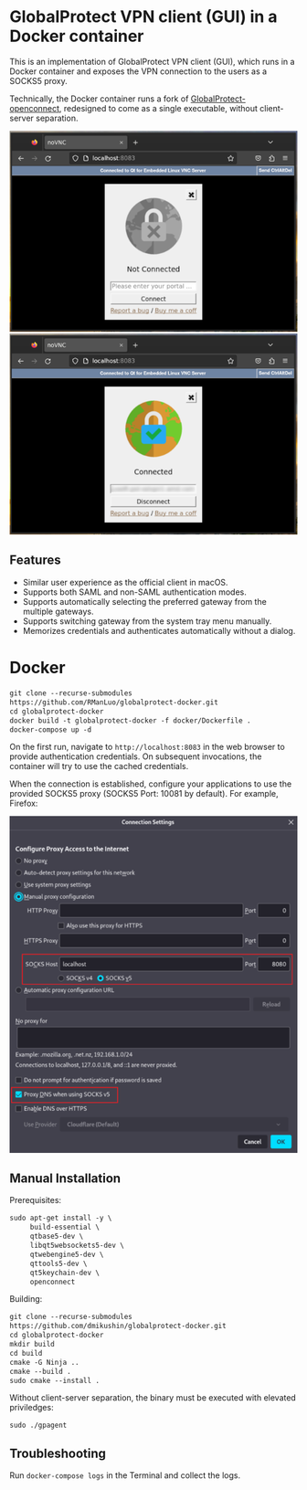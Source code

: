 # GlobalProtect VPN client (GUI) in a Docker container

This is an implementation of GlobalProtect VPN client (GUI), which runs in a Docker container and exposes the VPN connection to the users as a SOCKS5 proxy.

Technically, the Docker container runs a fork of [GlobalProtect-openconnect](https://github.com/yuezk/GlobalProtect-openconnect), redesigned to come as a single executable, without client-server separation.

<img src="screenshots/screenshot1.png"><img src="screenshots/screenshot2.png">

## Features

- Similar user experience as the official client in macOS.
- Supports both SAML and non-SAML authentication modes.
- Supports automatically selecting the preferred gateway from the multiple gateways.
- Supports switching gateway from the system tray menu manually.
- Memorizes credentials and authenticates automatically without a dialog.

# Docker
 
```
git clone --recurse-submodules https://github.com/RManLuo/globalprotect-docker.git
cd globalprotect-docker
docker build -t globalprotect-docker -f docker/Dockerfile .
docker-compose up -d
```
 
On the first run, navigate to `http://localhost:8083` in the web browser to provide authentication credentials. On subsequent invocations, the container will  try to use the cached credentials.

When the connection is established, configure your applications to use the provided SOCKS5 proxy (SOCKS5 Port: 10081 by default). For example, Firefox:

<img src="screenshots/screenshot3.png">

## Manual Installation

Prerequisites:

```
sudo apt-get install -y \
     build-essential \
     qtbase5-dev \
     libqt5websockets5-dev \
     qtwebengine5-dev \
     qttools5-dev \
     qt5keychain-dev \
     openconnect
```

Building:

```
git clone --recurse-submodules https://github.com/dmikushin/globalprotect-docker.git
cd globalprotect-docker
mkdir build
cd build
cmake -G Ninja ..
cmake --build .
sudo cmake --install .
```

Without client-server separation, the binary must be executed with elevated priviledges:

```
sudo ./gpagent
```

## Troubleshooting

Run `docker-compose logs` in the Terminal and collect the logs.

